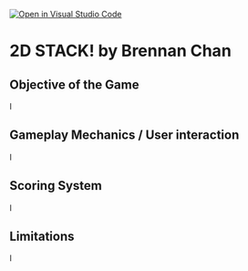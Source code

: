 [![Open in Visual Studio Code](https://classroom.github.com/assets/open-in-vscode-c66648af7eb3fe8bc4f294546bfd86ef473780cde1dea487d3c4ff354943c9ae.svg)](https://classroom.github.com/online_ide?assignment_repo_id=7940250&assignment_repo_type=AssignmentRepo)
# 2D STACK! by Brennan Chan

## Objective of the Game
I

## Gameplay Mechanics / User interaction
I

## Scoring System
I

## Limitations
I


